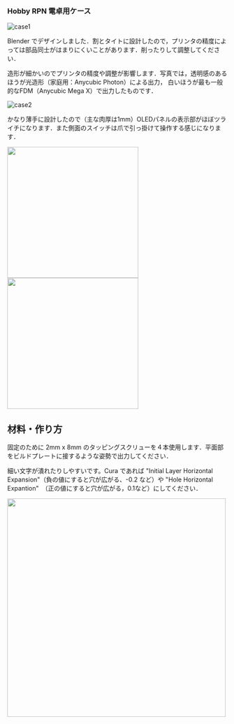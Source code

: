 ### Hobby RPN 電卓用ケース

![case1](https://user-images.githubusercontent.com/86639425/126858002-d30cc380-30f6-459b-919d-26c7947bd335.jpg)

Blender でデザインしました．割とタイトに設計したので，プリンタの精度によっては部品同士がはまりにくいことがあります．削ったりして調整してください．

造形が細かいのでプリンタの精度や調整が影響します．写真では，透明感のあるほうが光造形（家庭用：Anycubic Photon）による出力，
白いほうが最も一般的なFDM（Anycubic Mega X）で出力したものです．

![case2](https://user-images.githubusercontent.com/86639425/126858029-312147b4-4608-409f-9e30-fbac8d427348.jpg)

かなり薄手に設計したので（主な肉厚は1mm）OLEDパネルの表示部がほぼツライチになります．また側面のスイッチは爪で引っ掛けて操作する感じになります．

<img height="300" src="https://user-images.githubusercontent.com/86639425/126858043-2a68fc1f-06ba-476a-8283-ab5e1a94ae54.jpg"> <img height="300" src="https://user-images.githubusercontent.com/86639425/126858048-6e2fdef0-0056-43f2-9380-abd8597fa136.jpg">

## 材料・作り方

固定のために 2mm x 8mm のタッピングスクリューを４本使用します．平面部をビルドプレートに接するような姿勢で出力してください．

細い文字が潰れたりしやすいです。Cura であれば "Initial Layer Horizontal Expansion"（負の値にすると穴が広がる、-0.2 など）や
"Hole Horizontal Expantion"　（正の値にすると穴が広がる，0.1など）にしてください．

<img width="500" src="https://user-images.githubusercontent.com/86639425/126858054-ffea1137-84ab-4712-97ba-c734e60ee0c0.jpg">
